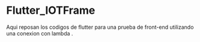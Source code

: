 # Flutter_IOTFrame
Aqui reposan los codigos de flutter para una prueba de front-end utilizando una conexion con lambda .
